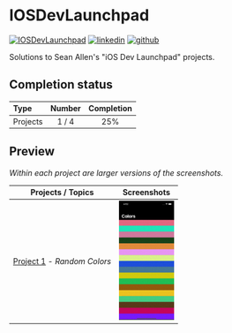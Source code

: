 # IOSDevLaunchpad

[![IOSDevLaunchpad](https://img.shields.io/badge/IOSDevLaunchpad-Swift-FA7343.svg?style=flat&logo=swift)](https://seanallen.teachable.com/p/ios-dev-launchpad)
[![linkedin](https://img.shields.io/badge/Linkedin-r0mm4k-5087B2.svg?style=flat&logo=linkedin)](https://linkedin.com/in/r0mm4k)
[![github](https://img.shields.io/badge/GitHub-r0mm4k-lightgrey.svg?style=flat&logo=github)](https://github.com/r0mm4k)

Solutions to Sean Allen's "iOS Dev Launchpad" projects.

## Completion status

Type | Number | Completion
:--- | :---: | :---:
Projects | 1 / 4 | 25%

## Preview

*Within each project are larger versions of the screenshots.*

Projects / Topics | Screenshots
--- | ---
[Project 1](01-Project1) - *Random Colors* | <img src="01-Project1/screenshots/screen1.gif" width="100" alt="screen"/> |